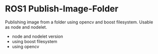 # ROS1 Publish-Image-Folder
Publishing image from a folder using opencv and boost filesystem. Usable as node and nodelet.

* node and nodelet version
* using boost filesystem
* using opencv
